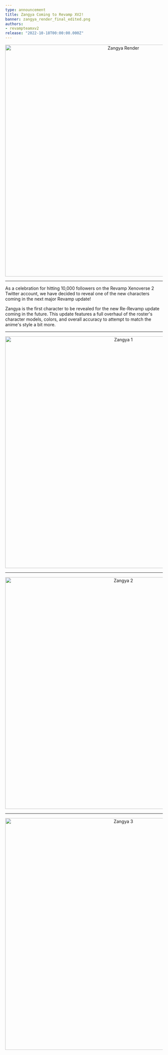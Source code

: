 ```yaml
---
type: announcement
title: Zangya Coming to Revamp XV2!
banner: zangya_render_final_edited.png
authors:
- revampteamxv2
release: "2022-10-18T00:00:00.000Z"
---
```


<p align="center">
  <img src="https://static.wixstatic.com/media/ba9dcd_0026052732d747c181ee642f4835fd41~mv2.png" alt="Zangya Render" width="740"/>
</p>

___

As a celebration for hitting 10,000 followers on the Revamp Xenoverse 2 Twitter account, we have decided to reveal one of the new characters coming in the next major Revamp update!

Zangya is the first character to be revealed for the new Re-Revamp update coming in the future. This update features a full overhaul of the roster's character models, colors, and overall accuracy to attempt to match the anime's style a bit more.

___

<p align="center">
  <img src="https://static.wixstatic.com/media/ba9dcd_efb0795b63fe44ca9392cb1b84d59cac~mv2.png" alt="Zangya 1" width="740"/>
</p>

___

<p align="center">
  <img src="https://static.wixstatic.com/media/ba9dcd_206959e1636142e38a10060292486bd8~mv2.png" alt="Zangya 2" width="740"/>
</p>

___

<p align="center">
  <img src="https://static.wixstatic.com/media/ba9dcd_e609cfe55407429b8d8d2994a478a136~mv2.png" alt="Zangya 3" width="740"/>
</p>
